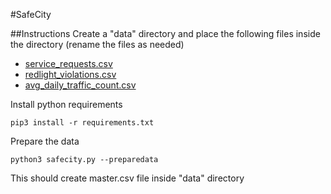 #SafeCity

##Instructions
Create a "data" directory and place the following files inside the directory (rename the files
as needed)

* [service_requests.csv](https://data.cityofchicago.org/Service-Requests/311-Service-Requests-Sanitation-Code-Complaints/me59-5fac)
* [redlight_violations.csv](https://data.cityofchicago.org/Transportation/Red-Light-Camera-Violations/spqx-js37)
* [avg_daily_traffic_count.csv](https://data.cityofchicago.org/Transportation/Average-Daily-Traffic-Counts/pfsx-4n4m)


Install python requirements

    pip3 install -r requirements.txt

Prepare the data

    python3 safecity.py --preparedata

This should create master.csv file inside "data" directory
